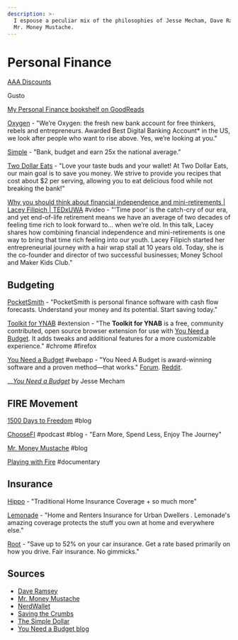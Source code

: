 ```yaml
---
description: >-
  I espouse a peculiar mix of the philosophies of Jesse Mecham, Dave Ramsey, and
  Mr. Money Mustache.
---
```


# Personal Finance

[AAA Discounts](https://discounts.acg.aaa.com/deal/overview)

Gusto

[My Personal Finance bookshelf on GoodReads](https://www.goodreads.com/review/list/9682365-nathan?shelf=personal-finance)

[Oxygen](https://oxygenbank.com/) - "We’re Oxygen: the fresh new bank account for free thinkers, rebels and entrepreneurs. Awarded Best Digital Banking Account\* in the US, we look after people who want to rise above. Yes, we’re looking at you."

[Simple](https://www.simple.com/) - "Bank, budget and earn 25x the national average."

[Two Dollar Eats](https://twodollareats.com/) - "Love your taste buds and your wallet! At Two Dollar Eats, our main goal is to save you money. We strive to provide you recipes that cost about $2 per serving, allowing you to eat delicious food while not breaking the bank!"

[Why you should think about financial independence and mini-retirements \| Lacey Filipich \| TEDxUWA](https://www.youtube.com/watch?v=XSHNDyinZSQ&feature=youtu.be) \#video - "'Time poor' is the catch-cry of our era, and yet end-of-life retirement means we have an average of two decades of feeling time rich to look forward to… when we’re old. In this talk, Lacey shares how combining financial independence and mini-retirements is one way to bring that time rich feeling into our youth.  Lacey Filipich started her entrepreneurial journey with a hair wrap stall at 10 years old. Today, she is the co-founder and director of two successful businesses; Money School and Maker Kids Club."

## Budgeting

[PocketSmith](https://www.pocketsmith.com/) - "PocketSmith is personal finance software with cash flow forecasts. Understand your money and its potential. Start saving today."

[Toolkit for YNAB](http://toolkitforynab.com/) \#extension - "The **Toolkit for YNAB** is a free, community contributed, open source browser extension for use with [You Need a Budget](https://www.youneedabudget.com/). It adds tweaks and additional features for a more customizable experience."  \#chrome \#firefox

[You Need a Budget](https://www.youneedabudget.com/) \#webapp - "You Need A Budget is award-winning software and a proven method—that works." [Forum](https://support.youneedabudget.com/). [Reddit](https://www.reddit.com/r/ynab/).

\_\_[_You Need a Budget_](https://www.youneedabudget.com/book-order-now/) by Jesse Mecham

## FIRE Movement

[1500 Days to Freedom](https://www.1500days.com/) \#blog

[ChooseFI](https://www.choosefi.com/) \#podcast \#blog - "Earn More, Spend Less, Enjoy The Journey"

[Mr. Money Mustache](http://www.mrmoneymustache.com/) \#blog

[Playing with Fire](https://www.playingwithfire.co/) \#documentary

## Insurance

[Hippo](https://myhippo.com/) - "Traditional Home Insurance Coverage + so much more"

[Lemonade](https://www.lemonade.com) - "Home and Renters Insurance for Urban Dwellers. Lemonade's amazing coverage protects the stuff you own at home and everywhere else."

[Root](https://www.joinroot.com/) - "Save up to 52% on your car insurance. Get a rate based primarily on how you drive. Fair insurance. No gimmicks."

## Sources

* [Dave Ramsey](https://www.daveramsey.com/)
* [Mr. Money Mustache](http://www.mrmoneymustache.com/)
* [NerdWallet](https://www.nerdwallet.com/?trk=nw_gn_4.0)
* [Saving the Crumbs](https://www.savingthecrumbs.com/)
* [The Simple Dollar](https://www.thesimpledollar.com/)
* [You Need a Budget blog](https://www.youneedabudget.com/blog/)

